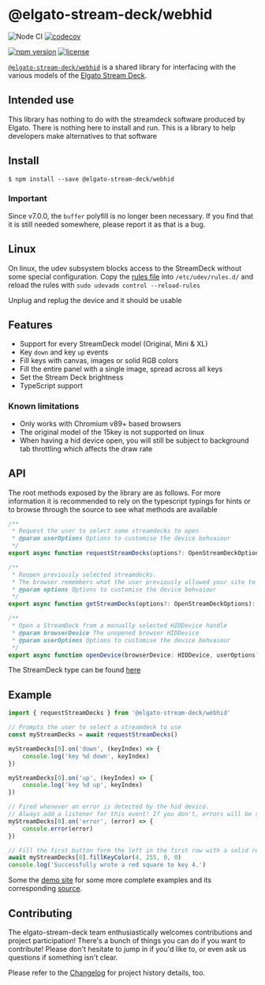 # @elgato-stream-deck/webhid

![Node CI](https://github.com/Julusian/node-elgato-stream-deck/workflows/Node%20CI/badge.svg)
[![codecov](https://codecov.io/gh/Julusian/node-elgato-stream-deck/branch/master/graph/badge.svg?token=Hl4QXGZJMF)](https://codecov.io/gh/Julusian/node-elgato-stream-deck)

[![npm version](https://img.shields.io/npm/v/@elgato-stream-deck/webhid.svg)](https://npm.im/@elgato-stream-deck/webhid)
[![license](https://img.shields.io/npm/l/@elgato-stream-deck/webhid.svg)](https://npm.im/@elgato-stream-deck/webhid)

[`@elgato-stream-deck/webhid`](https://github.com/julusian/node-elgato-stream-deck) is a shared library for interfacing
with the various models of the [Elgato Stream Deck](https://www.elgato.com/en/gaming/stream-deck).

## Intended use

This library has nothing to do with the streamdeck software produced by Elgato. There is nothing here to install and run. This is a library to help developers make alternatives to that software

## Install

`$ npm install --save @elgato-stream-deck/webhid`

### Important

Since v7.0.0, the `buffer` polyfill is no longer been necessary. If you find that it is still needed somewhere, please report it as that is a bug.

## Linux

On linux, the udev subsystem blocks access to the StreamDeck without some special configuration.
Copy the [rules file](./udev/50-elgato-stream-deck-user.rules) into `/etc/udev/rules.d/` and reload the rules with `sudo udevadm control --reload-rules`

Unplug and replug the device and it should be usable

## Features

-   Support for every StreamDeck model (Original, Mini & XL)
-   Key `down` and key `up` events
-   Fill keys with canvas, images or solid RGB colors
-   Fill the entire panel with a single image, spread across all keys
-   Set the Stream Deck brightness
-   TypeScript support

### Known limitations

-   Only works with Chromium v89+ based browsers
-   The original model of the 15key is not supported on linux
-   When having a hid device open, you will still be subject to background tab throttling which affects the draw rate

## API

The root methods exposed by the library are as follows. For more information it is recommended to rely on the typescript typings for hints or to browse through the source to see what methods are available

```typescript
/**
 * Request the user to select some streamdecks to open
 * @param userOptions Options to customise the device behvaiour
 */
export async function requestStreamDecks(options?: OpenStreamDeckOptions): Promise<StreamDeckWeb[]>

/**
 * Reopen previously selected streamdecks.
 * The browser remembers what the user previously allowed your site to access, and this will open those without the request dialog
 * @param options Options to customise the device behvaiour
 */
export async function getStreamDecks(options?: OpenStreamDeckOptions): Promise<StreamDeckWeb[]>

/**
 * Open a StreamDeck from a manually selected HIDDevice handle
 * @param browserDevice The unopened browser HIDDevice
 * @param userOptions Options to customise the device behvaiour
 */
export async function openDevice(browserDevice: HIDDevice, userOptions?: OpenStreamDeckOptions): Promise<StreamDeckWeb>
```

The StreamDeck type can be found [here](/packages/core/src/models/types.ts#L15)

## Example

```typescript
import { requestStreamDecks } from '@elgato-stream-deck/webhid'

// Prompts the user to select a streamdeck to use
const myStreamDecks = await requestStreamDecks()

myStreamDecks[0].on('down', (keyIndex) => {
	console.log('key %d down', keyIndex)
})

myStreamDecks[0].on('up', (keyIndex) => {
	console.log('key %d up', keyIndex)
})

// Fired whenever an error is detected by the hid device.
// Always add a listener for this event! If you don't, errors will be silently dropped.
myStreamDecks[0].on('error', (error) => {
	console.error(error)
})

// Fill the first button form the left in the first row with a solid red color. This is asynchronous.
await myStreamDecks[0].fillKeyColor(4, 255, 0, 0)
console.log('Successfully wrote a red square to key 4.')
```

Some the [demo site](https://julusian.github.io/node-elgato-stream-deck/) for some more complete examples and its corresponding [source](/packages/webhid-demo).

## Contributing

The elgato-stream-deck team enthusiastically welcomes contributions and project participation! There's a bunch of things you can do if you want to contribute! Please don't hesitate to jump in if you'd like to, or even ask us questions if something isn't clear.

Please refer to the [Changelog](CHANGELOG.md) for project history details, too.
